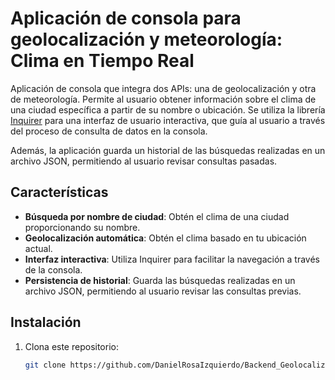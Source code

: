 # Aplicación de consola para geolocalización y meteorología: Clima en Tiempo Real

Aplicación de consola que integra dos APIs: una de geolocalización y otra de meteorología. Permite al usuario obtener información sobre el clima de una ciudad específica a partir de su nombre o ubicación. Se utiliza la librería [Inquirer](https://www.npmjs.com/package/inquirer) para una interfaz de usuario interactiva, que guía al usuario a través del proceso de consulta de datos en la consola.

Además, la aplicación guarda un historial de las búsquedas realizadas en un archivo JSON, permitiendo al usuario revisar consultas pasadas.

## Características

- **Búsqueda por nombre de ciudad**: Obtén el clima de una ciudad proporcionando su nombre.
- **Geolocalización automática**: Obtén el clima basado en tu ubicación actual.
- **Interfaz interactiva**: Utiliza Inquirer para facilitar la navegación a través de la consola.
- **Persistencia de historial**: Guarda las búsquedas realizadas en un archivo JSON, permitiendo al usuario revisar las consultas previas.

## Instalación

1. Clona este repositorio:
   ```bash
   git clone https://github.com/DanielRosaIzquierdo/Backend_Geolocalizacion_Meteorologia.git
   
